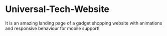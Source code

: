 ﻿# Universal-Tech-Website

It is an amazing landing page of a gadget shopping website with animations and responsive behaviour for mobile support!
